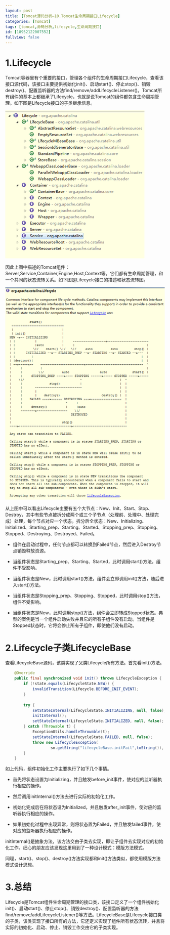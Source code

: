 ```yaml
---
layout: post
title: [Tomcat源码分析—10.Tomcat生命周期接口Lifecycle]
categories: [Tomcat]
tags: [tomcat,源码分析,lifecycle,生命周期接口]
id: [18952122007552]
fullview: false
---
```


# 1.Lifecycle

Tomcat容器里有个重要的接口，管理各个组件的生命周期接口Lifecycle，查看该接口源代码，该接口主要提供初始化init()、启动start()、停止stop()、销毁destroy()、配置监听器的方法find/remove/addLifecycleListener()。Tomcat所有组件的基本上都继承了Lifecycle，也就是说Tomcat的组件都包含生命周期管理。如下图是Lifecycle接口的子类继承信息。

![blob.png](/assets/resources/image/20170623/1498190295738015419.png "1498190295738015419.png")

因此上图中描述的Tomcat组件：Server,Service,Container,Engine,Host,Context等。它们都有生命周期管理，和一个共同的状态流转关系。如下图是Lifecycle接口的描述和状态流转图。

![blob.png](/assets/resources/image/20170623/1498178691749036471.png "1498178691749036471.png")

从上图中可以看出Lifecycle主要有五个大节点：New、Init、Start、Stop、Destroy，其中有些节点被拆分成两个或三个子节点（处理前、处理中、处理完成）处理，每个节点对应一个状态。拆分后全状态：New、Initializing、Initialized、Starting_prep、Starting、Started、Stopping_prep、Stopping、Stopped、Destroying、Destroyed、Failed。

* 组件在启动过程中，任何节点都可以转换到Failed节点，然后进入Destroy节点销毁释放资源。

* 当组件状态是Starting_prep、Starting、Started，此时调用start()方法，组件不受影响。

* 当组件状态是New，此时调用start()方法，组件会立即调用init()方法，随后进入start()方法。

* 当组件状态是Stopping_prep、Stopping、Stopped，此时调用stop()方法，组件不受影响。

* 当组件状态是New，此时调用stop()方法，组件会立即转成Stopped状态。典型的案例是当一个组件启动失败并且它的所有子组件没有启动。当组件是Stopped状态时，它将会停止所有子组件，即使他们没有启动。


# 2.Lifecycle子类LifecycleBase

查看LifecycleBase源码，该类实现了父类Lifecycle所有方法。首先看init()方法。

```java
    @Override
    public final synchronized void init() throws LifecycleException {
        if (!state.equals(LifecycleState.NEW)) {
            invalidTransition(Lifecycle.BEFORE_INIT_EVENT);
        }

        try {
            setStateInternal(LifecycleState.INITIALIZING, null, false);
            initInternal();
            setStateInternal(LifecycleState.INITIALIZED, null, false);
        } catch (Throwable t) {
            ExceptionUtils.handleThrowable(t);
            setStateInternal(LifecycleState.FAILED, null, false);
            throw new LifecycleException(
                    sm.getString("lifecycleBase.initFail",toString()), t);
        }
    }
```

如上代码，组件初始化工作主要执行了如下几个事情。

* 首先将状态设置为Initializing，并且触发before_init事件，使对应的监听器执行相应的操作。

* 然后调用initInternal()方法去进行实际的初始化工作。

* 初始化完成后在将状态设为Initialized，并且触发after_init事件，使对应的监听器执行相应的操作。

* 如果初始化过程中出现异常，则将状态置为Failed，并且触发failed事件，使对应的监听器执行相应的操作。


initInternal()是抽象方法，该方法交由子类去实现，即让子组件去实现对应的初始化工作。细心的朋友应该发现这里用到了一种设计模式：模版方法模式。

同理，start()、stop()、destroy()方法实现都和init()方法类似，都使用模版方法模式设计思想。

# 3.总结

Lifecycle是Tomcat组件生命周期管理的接口类，该接口定义了一个组件初始化init()、启动start()、停止stop()、销毁destroy()、配置监听器的方法find/remove/addLifecycleListener()等方法。LifecycleBase是Lifecycle接口类的子类，该类实现了接口所有的方法，它还定义实现了组件所有状态流转，并且将实际的初始化、启动、停止、销毁工作交由它的子类实现。


